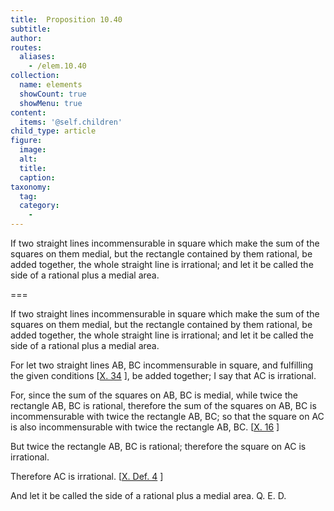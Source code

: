 ```yaml
---
title:  Proposition 10.40
subtitle: 
author:
routes:
  aliases:
    - /elem.10.40
collection:
  name: elements
  showCount: true
  showMenu: true
content:
  items: '@self.children'
child_type: article
figure:
  image:
  alt:
  title:
  caption:
taxonomy:
  tag:
  category:
    - 
---
```


<p><hi rend="ital">If two straight lines incommensurable in square which make the sum of the squares on them medial</hi>, <hi rend="ital">but the rectangle contained by them rational</hi>, <hi rend="ital">be added together, the whole straight line is irrational; and let it be called the</hi>
       <hi rend="bold">side of a rational plus a medial area</hi>. <pb n="89"/></p>

===

<p><span class="ital">If two straight lines incommensurable in square which make the sum of the squares on them medial</span>, <span class="ital">but the rectangle contained by them rational</span>, <span class="ital">be added together, the whole straight line is irrational; and let it be called the</span>
       <span class="bold">side of a rational plus a medial area</span>. <pb n="89"/></p>

<p>For let two straight lines <span class="ital">AB</span>, <span class="ital">BC</span> incommensurable in square, and fulfilling the given conditions [<a href="/elem.10.34">X. 34</a>
], be added together; I say that <span class="ital">AC</span> is irrational. 
      </p>

<p>For, since the sum of the squares on <span class="ital">AB</span>, <span class="ital">BC</span> is medial, while twice the rectangle <span class="ital">AB</span>, <span class="ital">BC</span> is rational, therefore the sum of the squares on <span class="ital">AB</span>, <span class="ital">BC</span> is incommensurable with twice the rectangle <span class="ital">AB</span>, <span class="ital">BC</span>; so that the square on <span class="ital">AC</span> is also incommensurable with twice the rectangle <span class="ital">AB</span>, <span class="ital">BC</span>. [<a href="/elem.10.16">X. 16</a>
] </p>

<p>But twice the rectangle <span class="ital">AB</span>, <span class="ital">BC</span> is rational; therefore the square on <span class="ital">AC</span> is irrational. </p>

<p>Therefore <span class="ital">AC</span> is irrational. [<a href="/elem.10.def.4">X. Def. 4</a>
] </p>

<p>And let it be called the <span class="bold">side of a rational plus a medial area</span>. Q. E. D.</p>
